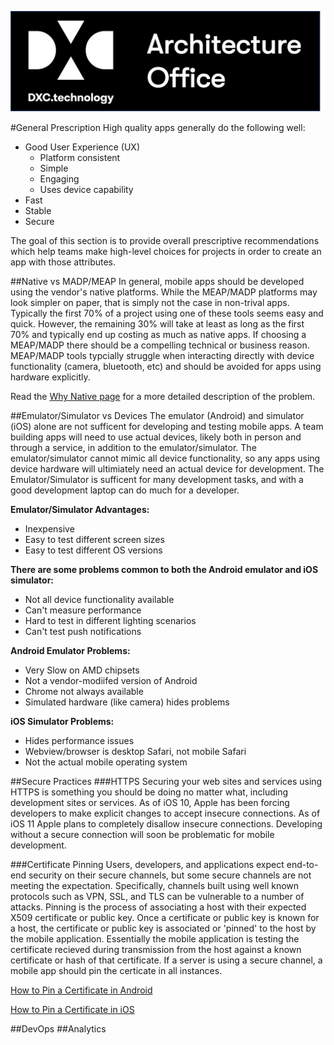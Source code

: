 ![Architecture Office](https://github.com/ming98/ming98.github.io/blob/master/Standards/Mobile/_images/AO-Logo.png?raw=true)

#General Prescription
High quality apps generally do the following well:

- Good User Experience (UX) 
	- Platform consistent
	- Simple
	- Engaging
	- Uses device capability
- Fast
- Stable
- Secure

The goal of this section is to provide overall prescriptive recommendations which help teams make high-level choices for projects in order to create an app with those attributes. 

##Native vs MADP/MEAP
In general, mobile apps should be developed using the vendor's native platforms. While the MEAP/MADP platforms may look simpler on paper, that is simply not the case in non-trival apps. Typically the first 70% of a project using one of these tools seems easy and quick. However, the remaining 30% will take at least as long as the first 70% and typically end up costing as much as native apps. If choosing a MEAP/MADP there should be a compelling technical or business reason. MEAP/MADP tools typcially struggle when interacting directly with device functionality (camera, bluetooth, etc) and should be avoided for apps using hardware explicitly. 

Read the [Why Native page](WhyNative.md) for a more detailed description of the problem.

##Emulator/Simulator vs Devices
The emulator (Android) and simulator (iOS) alone are not sufficent for developing and testing mobile apps. A team building apps will need to use actual devices, likely both in person and through a service, in addition to the emulator/simulator. The emulator/simulator cannot mimic all device functionality, so any apps using device hardware will ultimiately need an actual device for development. The Emulator/Simulator is sufficent for many development tasks, and with a good development laptop can do much for a developer.

**Emulator/Simulator Advantages:**

- Inexpensive
- Easy to test different screen sizes
- Easy to test different OS versions

**There are some problems common to both the Android emulator and iOS simulator:**

- Not all device functionality available
- Can't measure performance
- Hard to test in different lighting scenarios
- Can't test push notifications

**Android Emulator Problems:**

- Very Slow on AMD chipsets
- Not a vendor-modiifed version of Android
- Chrome not always available
- Simulated hardware (like camera) hides problems

**iOS Simulator Problems:**

- Hides performance issues
- Webview/browser is desktop Safari, not mobile Safari 
- Not the actual mobile operating system

##Secure Practices
###HTTPS
Securing your web sites and services using HTTPS is something you should be doing no matter what, including development sites or services. As of iOS 10, Apple has been forcing developers to make explicit changes to accept insecure connections. As of iOS 11 Apple plans to completely disallow insecure connections. Developing without a secure connection will soon be problematic for mobile development.

###Certificate Pinning
Users, developers, and applications expect end-to-end security on their secure channels, but some secure channels are not meeting the expectation. Specifically, channels built using well known protocols such as VPN, SSL, and TLS can be vulnerable to a number of attacks. Pinning is the process of associating a host with their expected X509 certificate or public key. Once a certificate or public key is known for a host, the certificate or public key is associated or 'pinned' to the host by the mobile application. Essentially the mobile application is testing the certificate recieved during transmission from the host against a known certificate or hash of that certificate. If a server is using a secure channel, a mobile app should pin the certicate in all instances. 

[How to Pin a Certificate in Android](https://davidtruxall.com/android-certificate-pinning/)

[How to Pin a Certificate in iOS]()

##DevOps
##Analytics
